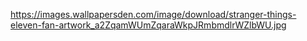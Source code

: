 https://images.wallpapersden.com/image/download/stranger-things-eleven-fan-artwork_a2ZqamWUmZqaraWkpJRmbmdlrWZlbWU.jpg